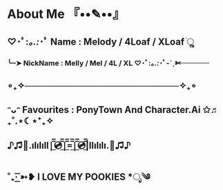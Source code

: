 # About Me 『••✎••』
## ♡･ﾟ:*｡.:*･ﾟ Name : Melody / 4Loaf / XLoaf ׂׂૢ
### ╰┈➤ NickName : Melly / Mel / 4L / XL ♡･ﾟ:*｡.:*･ﾟ-ˋˏ✄┈┈┈┈
## ∘₊✧────────────────────────✧₊∘
## ᵔᴗᵔ Favourites : PonyTown And Character.Ai ✩♬ ₊˚.⋆☾⋆⁺₊✧
## ♪♫🎵.ılılıll|̲̅̅💿̲̅̅|̲̅̅=̲̅̅|̲̅̅💿̲̅̅|llılılı.🎵♫♪

## ˚₊· ͟͟͞͞➳❥ I LOVE MY POOKIES *ೃ༄
